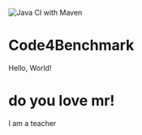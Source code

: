 ![Java CI with Maven](https://github.com/dreaminplus/Code4Benchmark/workflows/Java%20CI%20with%20Maven/badge.svg)
# Code4Benchmark



Hello, World!

# do you love mr!

I am a teacher
